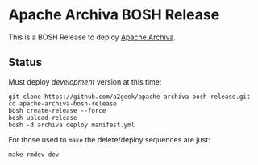 # Apache Archiva BOSH Release

This is a BOSH Release to deploy [Apache Archiva](http://archiva.apache.org/).

## Status

Must deploy _development_ version at this time:

```
git clone https://github.com/a2geek/apache-archiva-bosh-release.git
cd apache-archiva-bosh-release
bosh create-release --force
bosh upload-release
bosh -d archiva deploy manifest.yml
```

For those used to `make` the delete/deploy sequences are just:

```
make rmdev dev
```
